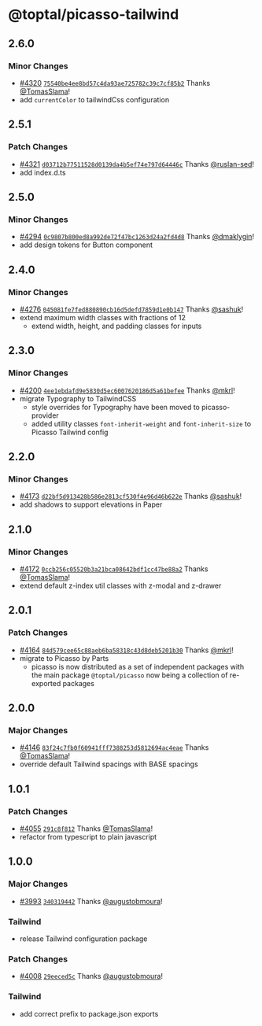 # @toptal/picasso-tailwind

## 2.6.0

### Minor Changes

- [#4320](https://github.com/toptal/picasso/pull/4320) [`75540be4ee8bd57c4da93ae725782c39c7cf85b2`](https://github.com/toptal/picasso/commit/75540be4ee8bd57c4da93ae725782c39c7cf85b2) Thanks [@TomasSlama](https://github.com/TomasSlama)!
- add `currentColor` to tailwindCss configuration

## 2.5.1

### Patch Changes

- [#4321](https://github.com/toptal/picasso/pull/4321) [`d03712b77511528d0139da4b5ef74e797d64446c`](https://github.com/toptal/picasso/commit/d03712b77511528d0139da4b5ef74e797d64446c) Thanks [@ruslan-sed](https://github.com/ruslan-sed)!
- add index.d.ts

## 2.5.0

### Minor Changes

- [#4294](https://github.com/toptal/picasso/pull/4294) [`0c9807b800ed8a992de72f47bc1263d24a2fd4d8`](https://github.com/toptal/picasso/commit/0c9807b800ed8a992de72f47bc1263d24a2fd4d8) Thanks [@dmaklygin](https://github.com/dmaklygin)!
- add design tokens for Button component

## 2.4.0

### Minor Changes

- [#4276](https://github.com/toptal/picasso/pull/4276) [`045081fe7fed880890cb16d5defd7859d1e0b147`](https://github.com/toptal/picasso/commit/045081fe7fed880890cb16d5defd7859d1e0b147) Thanks [@sashuk](https://github.com/sashuk)!
- extend maximum width classes with fractions of 12
  - extend width, height, and padding classes for inputs

## 2.3.0

### Minor Changes

- [#4200](https://github.com/toptal/picasso/pull/4200) [`4ee1ebdafd9e5830d5ec6007620186d5a61befee`](https://github.com/toptal/picasso/commit/4ee1ebdafd9e5830d5ec6007620186d5a61befee) Thanks [@mkrl](https://github.com/mkrl)!
- migrate Typography to TailwindCSS
  - style overrides for Typography have been moved to picasso-provider
  - added utility classes `font-inherit-weight` and `font-inherit-size` to Picasso Tailwind config

## 2.2.0

### Minor Changes

- [#4173](https://github.com/toptal/picasso/pull/4173) [`d22bf5d913428b586e2813cf530f4e96d46b622e`](https://github.com/toptal/picasso/commit/d22bf5d913428b586e2813cf530f4e96d46b622e) Thanks [@sashuk](https://github.com/sashuk)!
- add shadows to support elevations in Paper

## 2.1.0

### Minor Changes

- [#4172](https://github.com/toptal/picasso/pull/4172) [`0ccb256c05520b3a21bca08642bdf1cc47be88a2`](https://github.com/toptal/picasso/commit/0ccb256c05520b3a21bca08642bdf1cc47be88a2) Thanks [@TomasSlama](https://github.com/TomasSlama)!
- extend default z-index util classes with z-modal and z-drawer

## 2.0.1

### Patch Changes

- [#4164](https://github.com/toptal/picasso/pull/4164) [`84d579cee65c88aeb6ba58318c43d8deb5201b30`](https://github.com/toptal/picasso/commit/84d579cee65c88aeb6ba58318c43d8deb5201b30) Thanks [@mkrl](https://github.com/mkrl)!
- migrate to Picasso by Parts
  - picasso is now distributed as a set of independent packages with the main package `@toptal/picasso` now being a collection of re-exported packages

## 2.0.0

### Major Changes

- [#4146](https://github.com/toptal/picasso/pull/4146) [`83f24c7fb0f60941fff7388253d5812694ac4eae`](https://github.com/toptal/picasso/commit/83f24c7fb0f60941fff7388253d5812694ac4eae) Thanks [@TomasSlama](https://github.com/TomasSlama)!
- override default Tailwind spacings with BASE spacings

## 1.0.1

### Patch Changes

- [#4055](https://github.com/toptal/picasso/pull/4055) [`291c8f812`](https://github.com/toptal/picasso/commit/291c8f812a377d0bcf39b490e316b5ec94f93cfe) Thanks [@TomasSlama](https://github.com/TomasSlama)!
- refactor from typescript to plain javascript

## 1.0.0

### Major Changes

- [#3993](https://github.com/toptal/picasso/pull/3993) [`340319442`](https://github.com/toptal/picasso/commit/34031944299df941dbf42503954ca7f9158f930a) Thanks [@augustobmoura](https://github.com/augustobmoura)!

### Tailwind

- release Tailwind configuration package

### Patch Changes

- [#4008](https://github.com/toptal/picasso/pull/4008) [`29eeced5c`](https://github.com/toptal/picasso/commit/29eeced5caf580a71f072736e03d9388b557b855) Thanks [@augustobmoura](https://github.com/augustobmoura)!

### Tailwind

- add correct prefix to package.json exports
